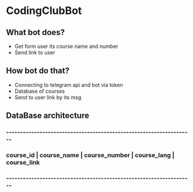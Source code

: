 # CodingClubBot

##  What bot does? 

- Get form user its course name and number 
- Send link to user 

## How bot do that? 

- Connecting to telegram api and bot via token 
- Database of courses 
- Send to user link by its msg 

## DataBase architecture 

### -------------------------------------------------------------------
### course_id | course_name | course_number | course_lang | course_link
### -------------------------------------------------------------------
